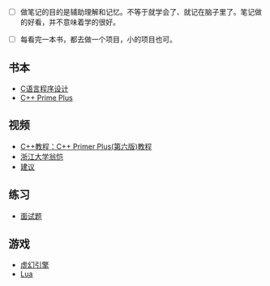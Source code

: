 
- [ ] 做笔记的目的是辅助理解和记忆。不等于就学会了、就记在脑子里了。笔记做的好看，并不意味着学的很好。
- [ ] 每看完一本书，都去做一个项目，小的项目也可。


## 书本
- [C语言程序设计](C-Learning)
- [C++ Prime Plus](C++%20Primer%20Plus)

## 视频
- [C++教程：C++ Primer Plus(第六版)教程](https://www.bilibili.com/video/BV1Yv411t7qe?spm_id_from=333.999.0.0)
- [浙江大学翁恺](https://www.bilibili.com/video/BV1dE41167hJ)
- [建议](suggestion)

##  练习
- [面试题](newcoder)

## 游戏
- [虚幻引擎](Unreal%20Engine)
- [Lua](Lua)

